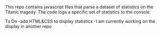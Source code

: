 This repo contains javascript files that parse a dataset of statistics on the Titanic tragedy. The code logs a specific set of statistics to the console. 

To Do
-add HTML&CSS to display statistics
-I am currently working on the display in another repo 
